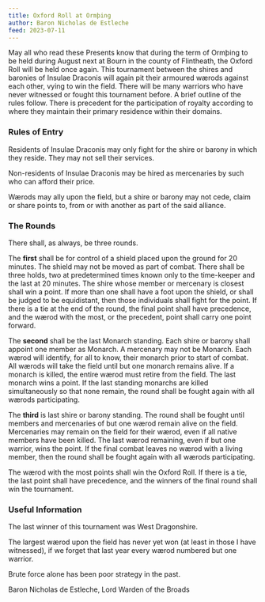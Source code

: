 ```yaml
---
title: Oxford Roll at Ormþing
author: Baron Nicholas de Estleche
feed: 2023-07-11
---
```


May all who read these Presents know that during the term of Ormþing to be held during August
next at Bourn in the county of Flintheath, the Oxford Roll will be held once again. This
tournament between the shires and baronies of Insulae Draconis will again pit their armoured
wærods against each other, vying to win the field. There will be many warriors who have never
witnessed or fought this tournament before. A brief outline of the rules follow. There is precedent
for the participation of royalty according to where they maintain their primary residence within
their domains.

### Rules of Entry

Residents of Insulae Draconis may only fight for the shire or barony in which they reside. They
may not sell their services.

Non-residents of Insulae Draconis may be hired as mercenaries by such who can afford their
price.

Wærods may ally upon the field, but a shire or barony may not cede, claim or share points to,
from or with another as part of the said alliance.

### The Rounds

There shall, as always, be three rounds.

The **first** shall be for control of a shield placed upon the ground for 20 minutes. The shield may
not be moved as part of combat. There shall be three holds, two at predetermined times known
only to the time-keeper and the last at 20 minutes. The shire whose member or mercenary is
closest shall win a point. If more than one shall have a foot upon the shield, or shall be judged to
be equidistant, then those individuals shall fight for the point. If there is a tie at the end of the
round, the final point shall have precedence, and the wærod with the most, or the precedent,
point shall carry one point forward.

The **second** shall be the last Monarch standing. Each shire or barony shall appoint one member
as Monarch. A mercenary may not be Monarch. Each wærod will identify, for all to know, their
monarch prior to start of combat. All wærods will take the field until but one monarch remains
alive. If a monarch is killed, the entire wærod must retire from the field. The last monarch wins a
point. If the last standing monarchs are killed simultaneously so that none remain, the round
shall be fought again with all wærods participating.

The **third** is last shire or barony standing. The round shall be fought until members and
mercenaries of but one wærod remain alive on the field. Mercenaries may remain on the field
for their wærod, even if all native members have been killed. The last wærod remaining, even if
but one warrior, wins the point. If the final combat leaves no wærod with a living member, then
the round shall be fought again with all wærods participating.

The wærod with the most points shall win the Oxford Roll. If there is a tie, the last point shall
have precedence, and the winners of the final round shall win the tournament.

### Useful Information

The last winner of this tournament was West Dragonshire.

The largest wærod upon the field has never yet won (at least in those I have witnessed), if we
forget that last year every wærod numbered but one warrior.

Brute force alone has been poor strategy in the past.

Baron Nicholas de Estleche, Lord Warden of the Broads